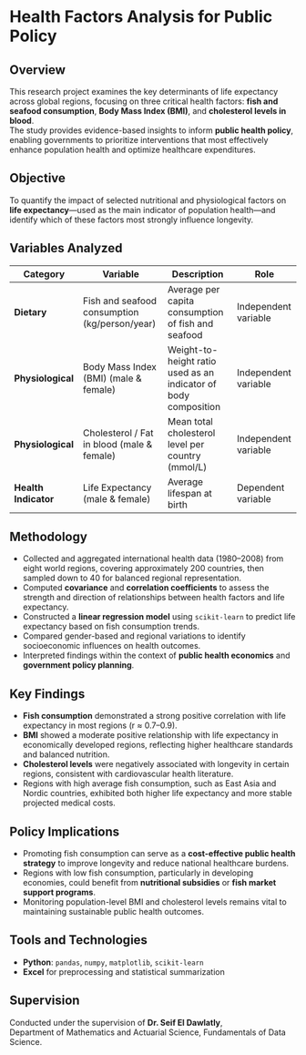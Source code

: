 # Health Factors Analysis for Public Policy

## Overview
This research project examines the key determinants of life expectancy across global regions, focusing on three critical health factors: **fish and seafood consumption**, **Body Mass Index (BMI)**, and **cholesterol levels in blood**.  
The study provides evidence-based insights to inform **public health policy**, enabling governments to prioritize interventions that most effectively enhance population health and optimize healthcare expenditures.

## Objective
To quantify the impact of selected nutritional and physiological factors on **life expectancy**—used as the main indicator of population health—and identify which of these factors most strongly influence longevity.

## Variables Analyzed
| Category | Variable | Description | Role |
|-----------|-----------|-------------|------|
| **Dietary** | Fish and seafood consumption (kg/person/year) | Average per capita consumption of fish and seafood | Independent variable |
| **Physiological** | Body Mass Index (BMI) (male & female) | Weight-to-height ratio used as an indicator of body composition | Independent variable |
| **Physiological** | Cholesterol / Fat in blood (male & female) | Mean total cholesterol level per country (mmol/L) | Independent variable |
| **Health Indicator** | Life Expectancy (male & female) | Average lifespan at birth | Dependent variable |

## Methodology
- Collected and aggregated international health data (1980–2008) from eight world regions, covering approximately 200 countries, then sampled down to 40 for balanced regional representation.
- Computed **covariance** and **correlation coefficients** to assess the strength and direction of relationships between health factors and life expectancy.
- Constructed a **linear regression model** using `scikit-learn` to predict life expectancy based on fish consumption trends.
- Compared gender-based and regional variations to identify socioeconomic influences on health outcomes.
- Interpreted findings within the context of **public health economics** and **government policy planning**.

## Key Findings
- **Fish consumption** demonstrated a strong positive correlation with life expectancy in most regions (r ≈ 0.7–0.9).  
- **BMI** showed a moderate positive relationship with life expectancy in economically developed regions, reflecting higher healthcare standards and balanced nutrition.  
- **Cholesterol levels** were negatively associated with longevity in certain regions, consistent with cardiovascular health literature.  
- Regions with high average fish consumption, such as East Asia and Nordic countries, exhibited both higher life expectancy and more stable projected medical costs.

## Policy Implications
- Promoting fish consumption can serve as a **cost-effective public health strategy** to improve longevity and reduce national healthcare burdens.  
- Regions with low fish consumption, particularly in developing economies, could benefit from **nutritional subsidies** or **fish market support programs**.  
- Monitoring population-level BMI and cholesterol levels remains vital to maintaining sustainable public health outcomes.

## Tools and Technologies
- **Python**: `pandas`, `numpy`, `matplotlib`, `scikit-learn`  
- **Excel** for preprocessing and statistical summarization

## Supervision
Conducted under the supervision of **Dr. Seif El Dawlatly**,  
Department of Mathematics and Actuarial Science, Fundamentals of Data Science.
